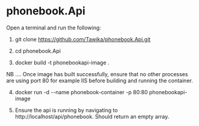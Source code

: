 # phonebook.Api

Open a terminal and run the following:

1) git clone https://github.com/Tawika/phonebook.Api.git

2) cd phonebook.Api

3) docker build -t phonebookapi-image .

NB .... Once image has built successfully, ensure that no other processes are using port 80 for example IIS before building and running the container.

4) docker run -d --name phonebook-container -p 80:80 phonebookapi-image

5) Ensure the api is running by navigating to http://localhost/api/phonebook. Should return an empty array.
